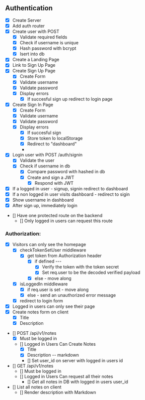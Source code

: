 ## Authentication
* [x] Create Server
* [x] Add auth router 
* [x] Create user with POST
  * [x] Validate required fields
  * [x] Check if username is unique
  * [x] Hash password with bcrypt
  * [x] Isert into db  

* [x] Create a Landing Page
* [x] Link to Sign Up Page   
* [x] Create Sign Up Page
  * [x] Create Form
  * [x] Validate username 
  * [x] Validate password 
  * [x] Display errors
    * [x]  If succesful sign up redirect to login page

* [x] Create Sign In Page
  * [x] Create Form
  * [x] Validate username 
  * [x] Validate password 
  * [x] Display errors
    * [x]  If succesful sign
      * [x] Store token lo localStorage
      * [x] Redirect to "dashboard"
    * 
* [x] Login user with POST /auth/signin
  * [x] Validate the user
  * [x] Check if username in db 
    * [x] Compare password with hashed in db 
    * [x] Create and sign a JWT
      * [x] Respond with JWT 
* [x] If a logged in user - signup, signin redirect to dashboard
* [x] If a non logged in user visits dashboard - redirect to sigin
* [x] Show username in dashboard
* [x] After sign up, immediately login
* [] Have one protected route on the backend
  * [] Only logged in users can request this route 

### Authorization:
* [x] Visitors can only see the homepage
	* [x] checkTokenSetUser middleware
		* [x] get token from Authorization header
			* [x] if defined ---
				* [x] Verify the token with the token secret
				* [x] Set req.user to be the decoded verified payload
			* [x] else - move along
	* [x] isLoggedIn middleware
		* [x] if req.user is set - move along
		* [x] else - send an unauthorized error message
	* [x] redirect to login form
* [x] Logged in users can only see their page
* [x] Create notes form on client
	* [x] Title
	* [x] Description
* [] POST /api/v1/notes
	* [x] Must be logged in
	* [] Logged in Users Can Create Notes
		* [x] Title
		* [x] Description -- markdown
		* [] Set user_id on server with logged in users id
* [] GET /api/v1/notes
	* [] Must be logged in
	* [] Logged in Users Can request all their notes 
		* [] Get all notes in DB with logged in users user_id
* [] List all notes on client
	* [] Render description with Markdown
